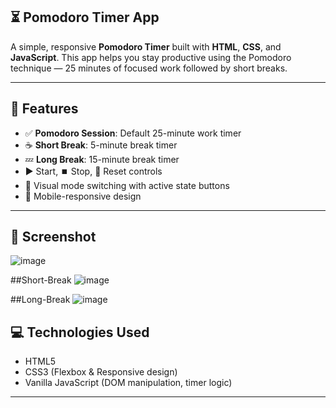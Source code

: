  ## **⏳ Pomodoro Timer App**

A simple, responsive **Pomodoro Timer** built with **HTML**, **CSS**, and **JavaScript**. This app helps you stay productive using the Pomodoro technique — 25 minutes of focused work followed by short breaks.

---

## 🚀 Features

- ✅ **Pomodoro Session**: Default 25-minute work timer
- ☕ **Short Break**: 5-minute break timer
- 💤 **Long Break**: 15-minute break timer
- ▶️ Start, ⏹️ Stop, 🔄 Reset controls
- 🎯 Visual mode switching with active state buttons
- 📱 Mobile-responsive design

---

## 📸 Screenshot
![image](https://github.com/user-attachments/assets/f85cb6de-6376-4f66-9eec-744351faaca6)

##Short-Break
![image](https://github.com/user-attachments/assets/21c8f994-ab57-4067-8458-8613613b27cb)

##Long-Break
![image](https://github.com/user-attachments/assets/e084703a-1bea-4d01-8fb8-8ae0a0dd13cb)



## 💻 Technologies Used

- HTML5
- CSS3 (Flexbox & Responsive design)
- Vanilla JavaScript (DOM manipulation, timer logic)

---



